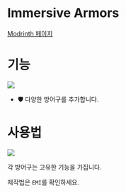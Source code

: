 # Immersive Armors
[Modrinth 페이지](https://modrinth.com/mod/immersive-armors)


# 기능
![](https://cdn.modrinth.com/data/eE2Db4YU/images/9895c3b82c950bdf86555e8fc40cea126c178737.jpeg)
* :shield: 다양한 방어구를 추가합니다.

# 사용법
![](https://cdn.modrinth.com/data/eE2Db4YU/images/ae575ad2d73ce5c92d2938f56bcbb433d1b88ff8.png)

각 방어구는 고유한 기능을 가집니다.

제작법은 `EMI`를 확인하세요.
